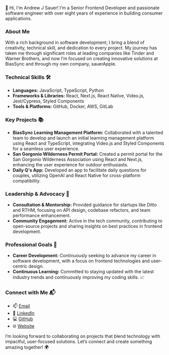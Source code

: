 👋 Hi, I'm Andrew J Sauer! I’m a Senior Frontend Developer and passionate software engineer with over eight years of experience in building consumer applications.

### About Me
With a rich background in software development, I bring a blend of creativity, technical skill, and dedication to every project. My journey has taken me through significant roles at leading companies like Tinder and Warner Brothers, and now I’m focused on creating innovative solutions at BiasSync and through my own company, sauerApple.

### Technical Skills 🛠️
- **Languages:** JavaScript, TypeScript, Python
- **Frameworks & Libraries:** React, Next.js, React Native, Video.js, Jest/Cypress, Styled Components
- **Tools & Platforms:** GitHub, Docker, AWS, GitLab

### Key Projects 📚
- **BiasSync Learning Management Platform:** Collaborated with a talented team to develop and launch an initial learning management platform using React and TypeScript, integrating Video.js and Styled Components for a seamless user experience.
- **San Gorgonio Wilderness Permit Portal:** Created a permit portal for the San Gorgonio Wilderness Association using React and Next.js, enhancing the user experience for outdoor enthusiasts.
- **Daily Q's App:** Developed an app to facilitate daily questions for couples, utilizing OpenAI and React Native for cross-platform compatibility.

### Leadership & Advocacy 🌟
- **Consultation & Mentorship:** Provided guidance for startups like Ditto and RTHM, focusing on API design, codebase refactors, and team performance enhancement.
- **Community Engagement:** Active in the tech community, contributing to open-source projects and sharing insights on best practices in frontend development.

### Professional Goals 🚀
- **Career Development:** Continuously seeking to advance my career in software development, with a focus on frontend technologies and user-centric design.
- **Continuous Learning:** Committed to staying updated with the latest industry trends and continuously improving my coding skills. 📈

### Connect with Me 📬
- 📫 [Email](mailto:andrew@sauerApple.com)
- 🔗 [LinkedIn](https://www.linkedin.com/in/andrewjsauer/)
- 💻 [GitHub](https://github.com/andrewjsauer)
- 🌐 [Website](https://www.andrewjsauer.com/)

I’m looking forward to collaborating on projects that blend technology with impactful, user-focused solutions. Let’s connect and create something amazing together! 🌍
